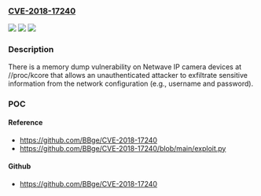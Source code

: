 ### [CVE-2018-17240](https://cve.mitre.org/cgi-bin/cvename.cgi?name=CVE-2018-17240)
![](https://img.shields.io/static/v1?label=Product&message=n%2Fa&color=blue)
![](https://img.shields.io/static/v1?label=Version&message=n%2Fa&color=blue)
![](https://img.shields.io/static/v1?label=Vulnerability&message=n%2Fa&color=brighgreen)

### Description

There is a memory dump vulnerability on Netwave IP camera devices at //proc/kcore that allows an unauthenticated attacker to exfiltrate sensitive information from the network configuration (e.g., username and password).

### POC

#### Reference
- https://github.com/BBge/CVE-2018-17240
- https://github.com/BBge/CVE-2018-17240/blob/main/exploit.py

#### Github
- https://github.com/BBge/CVE-2018-17240

